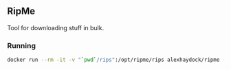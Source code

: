 ## RipMe
Tool for downloading stuff in bulk.

### Running
```sh
docker run --rm -it -v "`pwd`/rips":/opt/ripme/rips alexhaydock/ripme --threads 4 --url https://www.instagram.com/mrbenbrown/
```
